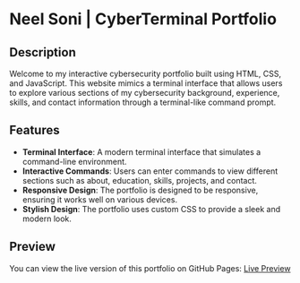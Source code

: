 # Neel Soni | CyberTerminal Portfolio

## Description

Welcome to my interactive cybersecurity portfolio built using HTML, CSS, and JavaScript. This website mimics a terminal interface that allows users to explore various sections of my cybersecurity background, experience, skills, and contact information through a terminal-like command prompt.

## Features

- **Terminal Interface**: A modern terminal interface that simulates a command-line environment.
- **Interactive Commands**: Users can enter commands to view different sections such as about, education, skills, projects, and contact.
- **Responsive Design**: The portfolio is designed to be responsive, ensuring it works well on various devices.
- **Stylish Design**: The portfolio uses custom CSS to provide a sleek and modern look.

## Preview

You can view the live version of this portfolio on GitHub Pages:
[Live Preview](https://neelsoni26.github.io/portfolio)